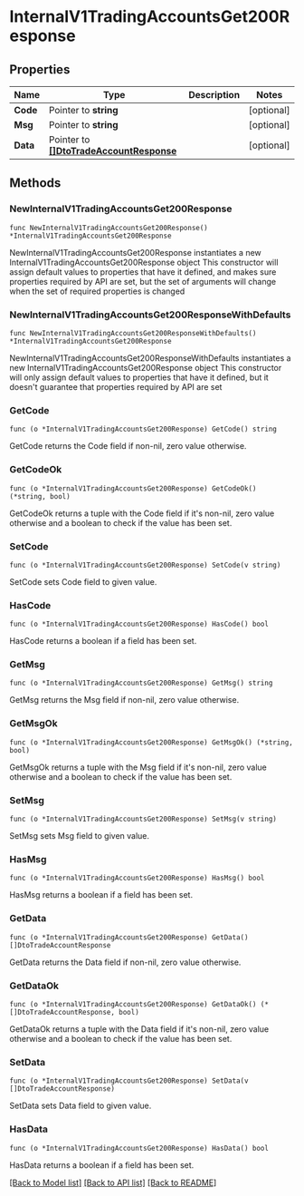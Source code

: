 # InternalV1TradingAccountsGet200Response

## Properties

Name | Type | Description | Notes
------------ | ------------- | ------------- | -------------
**Code** | Pointer to **string** |  | [optional]
**Msg** | Pointer to **string** |  | [optional]
**Data** | Pointer to [**[]DtoTradeAccountResponse**](DtoTradeAccountResponse.md) |  | [optional]

## Methods

### NewInternalV1TradingAccountsGet200Response

`func NewInternalV1TradingAccountsGet200Response() *InternalV1TradingAccountsGet200Response`

NewInternalV1TradingAccountsGet200Response instantiates a new InternalV1TradingAccountsGet200Response object
This constructor will assign default values to properties that have it defined,
and makes sure properties required by API are set, but the set of arguments
will change when the set of required properties is changed

### NewInternalV1TradingAccountsGet200ResponseWithDefaults

`func NewInternalV1TradingAccountsGet200ResponseWithDefaults() *InternalV1TradingAccountsGet200Response`

NewInternalV1TradingAccountsGet200ResponseWithDefaults instantiates a new InternalV1TradingAccountsGet200Response object
This constructor will only assign default values to properties that have it defined,
but it doesn't guarantee that properties required by API are set

### GetCode

`func (o *InternalV1TradingAccountsGet200Response) GetCode() string`

GetCode returns the Code field if non-nil, zero value otherwise.

### GetCodeOk

`func (o *InternalV1TradingAccountsGet200Response) GetCodeOk() (*string, bool)`

GetCodeOk returns a tuple with the Code field if it's non-nil, zero value otherwise
and a boolean to check if the value has been set.

### SetCode

`func (o *InternalV1TradingAccountsGet200Response) SetCode(v string)`

SetCode sets Code field to given value.

### HasCode

`func (o *InternalV1TradingAccountsGet200Response) HasCode() bool`

HasCode returns a boolean if a field has been set.

### GetMsg

`func (o *InternalV1TradingAccountsGet200Response) GetMsg() string`

GetMsg returns the Msg field if non-nil, zero value otherwise.

### GetMsgOk

`func (o *InternalV1TradingAccountsGet200Response) GetMsgOk() (*string, bool)`

GetMsgOk returns a tuple with the Msg field if it's non-nil, zero value otherwise
and a boolean to check if the value has been set.

### SetMsg

`func (o *InternalV1TradingAccountsGet200Response) SetMsg(v string)`

SetMsg sets Msg field to given value.

### HasMsg

`func (o *InternalV1TradingAccountsGet200Response) HasMsg() bool`

HasMsg returns a boolean if a field has been set.

### GetData

`func (o *InternalV1TradingAccountsGet200Response) GetData() []DtoTradeAccountResponse`

GetData returns the Data field if non-nil, zero value otherwise.

### GetDataOk

`func (o *InternalV1TradingAccountsGet200Response) GetDataOk() (*[]DtoTradeAccountResponse, bool)`

GetDataOk returns a tuple with the Data field if it's non-nil, zero value otherwise
and a boolean to check if the value has been set.

### SetData

`func (o *InternalV1TradingAccountsGet200Response) SetData(v []DtoTradeAccountResponse)`

SetData sets Data field to given value.

### HasData

`func (o *InternalV1TradingAccountsGet200Response) HasData() bool`

HasData returns a boolean if a field has been set.


[[Back to Model list]](../README.md#documentation-for-models) [[Back to API list]](../README.md#documentation-for-api-endpoints) [[Back to README]](../README.md)
